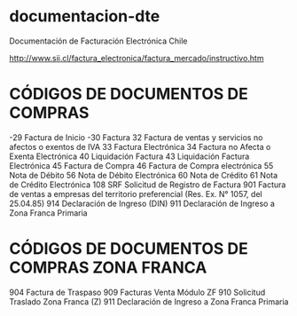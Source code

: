 # documentacion-dte
Documentación de Facturación Electrónica Chile

http://www.sii.cl/factura_electronica/factura_mercado/instructivo.htm


# CÓDIGOS DE DOCUMENTOS DE COMPRAS
-29 Factura de Inicio
-30 Factura
32 Factura de ventas y servicios no afectos o exentos de IVA
33 Factura Electrónica
34 Factura no Afecta o Exenta Electrónica
40 Liquidación Factura
43 Liquidación Factura Electrónica
45 Factura de Compra
46 Factura de Compra electrónica
55 Nota de Débito
56 Nota de Débito Electrónica
60 Nota de Crédito
61 Nota de Crédito Electrónica
108 SRF Solicitud de Registro de Factura
901 Factura de ventas a empresas del territorio preferencial (Res. Ex. N° 1057, del 25.04.85)
914 Declaración de Ingreso (DIN)
911 Declaración de Ingreso a Zona Franca Primaria

# CÓDIGOS DE DOCUMENTOS DE COMPRAS ZONA FRANCA
904 Factura de Traspaso
909 Facturas Venta Módulo ZF
910 Solicitud Traslado Zona Franca (Z)
911 Declaración de Ingreso a Zona Franca Primaria
